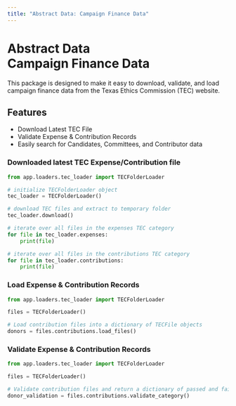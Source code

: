 ```yaml
---
title: "Abstract Data: Campaign Finance Data"
---
```

# Abstract Data <br> Campaign Finance Data

This package is designed to make it easy to download, validate, and load campaign finance data from the Texas Ethics Commission (TEC) website.

## Features

* Download Latest TEC File
* Validate Expense & Contribution Records
* Easily search for Candidates, Committees, and Contributor data

### Downloaded latest TEC Expense/Contribution file

```py title="main.py"
from app.loaders.tec_loader import TECFolderLoader

# initialize TECFolderLoader object
tec_loader = TECFolderLoader()

# download TEC files and extract to temporary folder
tec_loader.download()

# iterate over all files in the expenses TEC category
for file in tec_loader.expenses:
    print(file)

# iterate over all files in the contributions TEC category
for file in tec_loader.contributions:
    print(file)
```

### Load Expense & Contribution Records
```py title="main.py"
from app.loaders.tec_loader import TECFolderLoader

files = TECFolderLoader()

# Load contribution files into a dictionary of TECFile objects
donors = files.contributions.load_files()
```

### Validate Expense & Contribution Records
```py title="main.py"
from app.loaders.tec_loader import TECFolderLoader

files = TECFolderLoader()

# Validate contribution files and return a dictionary of passed and failed records
donor_validation = files.contributions.validate_category()
```
